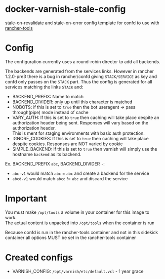 # docker-varnish-stale-config
stale-on-revalidate and stale-on-error config template for confd to use with [rancher-tools](https://github.com/rawmind0/rancher-tools)

# Config
The configuration currently uses a round-robin director to add all backends.

The backends are generated from the services links. However in rancher 1.2.0-pre3 there is a bug in
rancher/confd giving `STACK/SERVICE` as key and confd only passes on the `STACK` part. Thus the config is generated
for all services matching the links `STACK` and:
- BACKEND\_PREFIX: Name to match
- BACKEND\_DIVIDER: only up until this character is matched  
- NOBOTS: if this is set to `true` then the bot useragent -> pass through(pipe) mode instead of cache
- VARY\_AUTH: If this is set to `true` then caching will take place despite an authorization header being sent. Responses
  will vary based on the authorization header.  
  This is ment for staging environments with basic auth protection.
- IGNORE\_COOKIES: If this is set to `true` then caching will take place despite cookies. Responses are NOT varied by cookie  
- SIMPLE\_BACKEND: If this is set to `true` then varnish will simply use the
  hostname `backend` as its backend.

Ex. BACKEND\_PREFIX `abc`, BACKEND_DIVIDER `-`:
- `abc-v1` would match `abc` = `abc` and create a backend for the service
- `abcd-v1` would match `abcd` != `abc` and discard the service

# Important
You must make `/opt/tools` a volume in your container for this image to work.  
The actual content is unpacked into `/opt/tools` when the container is run

Because confd is run in the rancher-tools container and not in this sidekick container all options MUST be set in the
rancher-tools container

# Created configs
- VARNISH_CONFIG: `/opt/varnish/etc/default.vcl` - 1 year grace  
